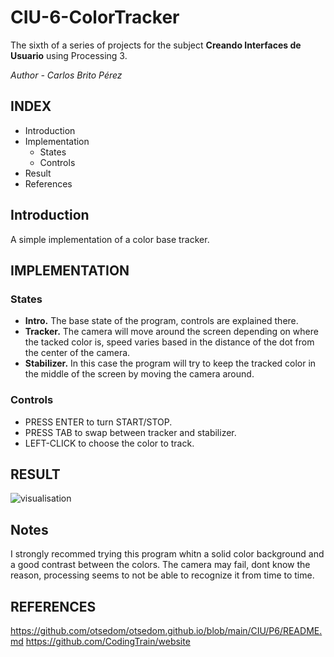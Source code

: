 # CIU-6-ColorTracker
The sixth of a series of projects for the subject **Creando Interfaces de Usuario** using Processing 3.

*Author - Carlos Brito Pérez*

## INDEX
- Introduction
- Implementation
  - States
  - Controls
- Result
- References

## Introduction
A simple implementation of a color base tracker.
## IMPLEMENTATION
### States
- **Intro.** The base state of the program, controls are explained there.
- **Tracker.** The camera will move around the screen depending on where the tacked color is, speed varies based in the distance of the dot from the center of the camera.
- **Stabilizer.** In this case the program will try to keep the tracked color in the middle of the screen by moving the camera around.
### Controls
- PRESS ENTER to turn START/STOP.
- PRESS TAB to swap between tracker and stabilizer.
- LEFT-CLICK to choose the color to track.

## RESULT
![visualisation](https://user-images.githubusercontent.com/72495040/159350207-f9012252-149b-46f0-810e-e6d5bbbc1dbb.gif)

## Notes
I strongly recommed trying this program whitn a solid color background and a good contrast between the colors.
The camera may fail, dont know the reason, processing seems to not be able to recognize it from time to time.

## REFERENCES
https://github.com/otsedom/otsedom.github.io/blob/main/CIU/P6/README.md
https://github.com/CodingTrain/website
